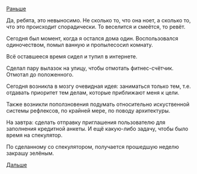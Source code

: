 [Раньше](2018.05.26.md)

Да, ребята, это невыносимо. Не сколько то, что она ноет, а сколько то, что это происходит спорадически. То веселится и смеётся, то ревёт.

Сегодня был момент, когда я остался дома один. Воспользовался одиночеством, помыл ванную и пропылесосил комнату.

Всё оставшееся время сидел и тупил в интернете.

Сделал пару вылазок на улицу, чтобы отмотать фитнес-счётчик. Отмотал до положенного.

Сегодня возникла в мозгу очевидная идея: заниматься только тем, т.е. отдавать приоритет тем делам, которые приближают меня к цели.

Также возникли поползновения подумать относительно искуственной системы рефлексов, по крайней мере, по поводу архитектуры.

На завтра: сделать отправку приглашения пользователю для заполнения кредитной анкеты. И ещё какую-либо задачу, чтобы было время на спекулятор.

По сделанному со спекулятором, получается прошедшую неделю закрашу зелёным.

[Дальше](2018.05.28.md)